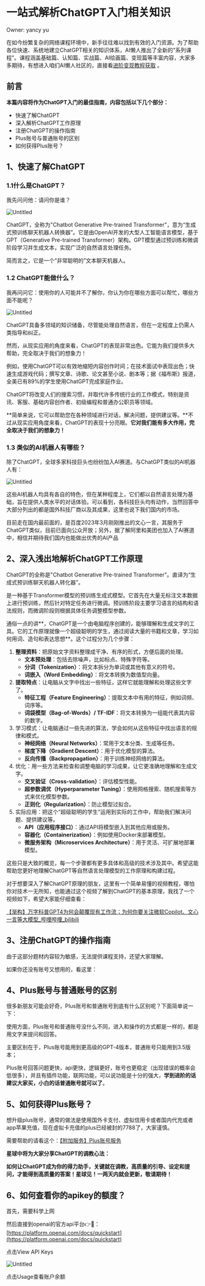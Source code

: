 # 一站式解析ChatGPT入门相关知识

Owner: yancy yu

在如今纷繁复杂的网络课程环境中，新手往往难以找到有效的入门资源。为了帮助各位快速、系统地建立ChatGPT相关的知识体系，AI懒人推出了全新的“系列课程”。课程涵盖基础篇、认知篇、实战篇、AI绘画篇、变现篇等丰富内容，大家多多期待，有想进入咱们AI懒人社区的，直接看[进阶变现教程获取](https://qh5pw4yu10.feishu.cn/wiki/AkQ9w2FDxiOGCIkQKrvcJcKVned) 。

## **前言**

**本篇内容将作为ChatGPT入门的最佳指南，内容包括以下几个部分：**

- 快速了解ChatGPT
- 深入解析ChatGPT工作原理
- 注册ChatGPT的操作指南
- Plus账号与普通账号的区别
- 如何获得Plus账号？

## 1、快速了解ChatGPT

### 1.1什么是ChatGPT？

我先问问他：请问你是谁？

![Untitled](Untitled%204.png)

ChatGPT，全称为"Chatbot Generative Pre-trained Transformer"，意为“生成式预训练聊天机器人转换器”。它是由OpenAI开发的大型人工智能语言模型，基于GPT（Generative Pre-trained Transformer）架构。GPT模型通过预训练和微调阶段学习并生成文本，实现广泛的自然语言处理任务。

简而言之，它是一个“非常聪明的”文本聊天机器人。

### 1.2 ChatGPT能做什么？

我再问问它：使用你的人可能并不了解你，你认为你在哪些方面可以帮忙，哪些方面不能呢？

![Untitled](Untitled%205.png)

ChatGPT具备多领域的知识储备，尽管能处理自然语言，但在一定程度上仍需人类指导和纠正。

然而，从现实应用的角度来看，ChatGPT的表现非常出色。它能为我们提供多大帮助，完全取决于我们的想象力！

例如，使用ChatGPT可以有效地缩短内容创作时间；在技术面试中表现出色；快速生成游戏代码；撰写文章、诗歌、论文甚至小说、剧本等；据《福布斯》报道，全美已有89%的学生使用ChatGPT完成家庭作业。

ChatGPT将改变人们的搜索习惯，并取代许多传统行业的工作模式，特别是资讯、客服、基础内容创作者、初级编程和普通办公职员等领域。

**简单来说，它可以帮助您在各种领域进行对话，解决问题，提供建议等。**不过从现实应用角度来看，ChatGPT的表现十分亮眼。**它对我们能有多大作用，完全取决于我们的想象力！**

### 1.3 类似的AI机器人有哪些？

除了ChatGPT，全球多家科技巨头也纷纷加入AI赛道。与ChatGPT类似的AI机器人有：

![Untitled](Untitled%206.png)

这些AI机器人均具有各自的特色，但在某种程度上，它们都以自然语言处理为基础，旨在提供人类水平的对话体验。可以看到，各科技巨头均有动作，当然回答中大部分列出的都是国外科技厂商以及其成果，这里也说下我们国内的市场。

目前走在国内最前面的，是百度2023年3月刚刚推出的文心一言，其服务于ChatGPT类似，目前已面向公众开放；另外，据了解阿里和美团也加入了AI赛道中，相信并期待我们国内也能做出优秀的AI产品

## 2、深入浅出地解析ChatGPT工作原理

ChatGPT的全称是"Chatbot Generative Pre-trained Transformer"。直译为“生成式预训练聊天机器人转化器”。

是一种基于Transformer模型的预训练生成式模型。它首先在大量无标注文本数据上进行预训练，然后针对特定任务进行微调。预训练阶段主要学习语言的结构和语法规则，而微调阶段则根据具体任务调整模型参数。

通俗一点的讲**，ChatGPT是一个由电脑程序创建的，能够理解和生成文字的工具。它的工作原理就像一个超级聪明的学生，通过阅读大量的书籍和文章，学习如何用词、造句和表达思想**。这个过程分为几个步骤：

1. **整理资料**：把原始文字资料整理成干净、有序的形式，方便后面的处理。
    - **文本预处理**：包括去除噪声，比如标点、特殊字符等。
    - **分词（Tokenization）**：将文本拆分为单词或其他有意义的符号。
    - **词嵌入（Word Embedding）**：将文本转换为数值型向量。
2. **提取特点**：让电脑从文字中找出一些特征，这样它就能理解和处理这些文字了。
    - **特征工程（Feature Engineering）**：提取文本中有用的特征，例如词频、词序等。
    - **词袋模型（Bag-of-Words）/ TF-IDF**：将文本转换为一组能代表其内容的数字。
3. 学习模式：让电脑通过一些先进的算法，学会如何从这些特征中找出语言的规律和模式。
    - **神经网络（Neural Networks）**：常用于文本分类、生成等任务。
    - **梯度下降（Gradient Descent）**：用于优化模型的算法。
    - **反向传播（Backpropagation）**：用于训练神经网络的算法。
4. 优化：用一些方法来检查和调整电脑的学习成果，让它更准确地理解和生成文字。
    - **交叉验证（Cross-validation）**：评估模型性能。
    - **超参数调优（Hyperparameter Tuning）**：使用网格搜索、随机搜索等方式来优化模型参数。
    - **正则化（Regularization）**：防止模型过拟合。
5. 实际应用：把这个“超级聪明的学生”运用到实际的工作中，帮助我们解决问题、提供建议等。
    - **API（应用程序接口）**：通过API将模型嵌入到其他应用或服务。
    - **容器化（Containerization）**：例如使用Docker来部署模型。
    - **微服务架构（Microservices Architecture）**：用于灵活、可扩展地部署模型。

这些只是大致的概览，每一个步骤都有更多具体和高级的技术涉及其中。希望这能帮助您更好地理解ChatGPT等自然语言处理模型的工作原理和构建过程。

对于想要深入了解ChatGPT原理的朋友，这里有一个简单易懂的视频教程，哪怕你对技术一无所知，也能通过这个视频了解到ChatGPT的基本原理，我找了一个视频如下，希望大家能仔细查看：

[【渐构】万字科普GPT4为何会颠覆现有工作流；为何你要关注微软Copilot、文心一言等大模型_哔哩哔哩_bilibili](https://www.bilibili.com/video/BV1MY4y1R7EN/?spm_id_from=888.80997.embed_other.whitelist)

## 3、注册ChatGPT的操作指南

由于这部分题材内容较为敏感，无法提供课程支持，还望大家理解。

如果你还没有账号又想用的，看这里：

## 4、Plus账号与普通账号的区别

很多新朋友可能会好奇，Plus账号和普通账号到底有什么区别呢？下面简单说一下：

使用方面，Plus账号和普通账号没什么不同，进入和操作的方式都是一样的，都是用文字来提问和回答。

主要区别在于，Plus账号能用到更高级的GPT-4版本，普通账号只能用到3.5版本；

Plus账号回答问题更快，api更快，逻辑更好，账号也更稳定（出现错误的概率会低很多），并且有插件功能，联网功能，可以说功能是十分的强大，**学到进阶的话建议大家买，小白的话普通账号就可以了**。

## 5、如何获得Plus账号？

想升级plus账号，通常的做法是使用国外卡支付、虚拟信用卡或者国内代充或者app苹果充值，现在虚拟卡充值的plus已经被封的7788了，大家谨慎。

需要帮助的请看这个：[【附加服务】Plus账号服务](https://qh5pw4yu10.feishu.cn/wiki/HtJkwoqSJisLRhkqI1ZczNPmn2f)

**星球中将为大家分享ChatGPT的调教心法：**

**如何让ChatGPT成为你的得力助手，关键就在调教，高质量的引导、设定和提问，才能得到高质量的答案！星球见！一两天内就会更新，敬请期待！**

## 6、如何查看你的apikey的额度？

首先，需要科学上网

然后直接到openai的官方api平台👉🔗：[https://platform.openai.com/docs/quickstart](https://platform.openai.com/docs/quickstart)

点击View API Keys

![Untitled](Untitled%207.png)

点击Usage查看账户余额